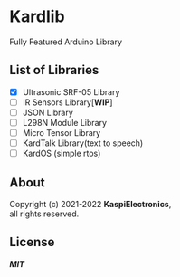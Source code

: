 # Kardlib
Fully Featured Arduino Library

## List of Libraries
- [x] Ultrasonic SRF-05 Library
- [ ] IR Sensors Library[**WIP**]
- [ ] JSON Library
- [ ] L298N Module Library
- [ ] Micro Tensor Library
- [ ] KardTalk Library(text to speech)
- [ ] KardOS (simple rtos)

## About
Copyright (c) 2021-2022 **KaspiElectronics**, \
all rights reserved.

## License
***MIT***
